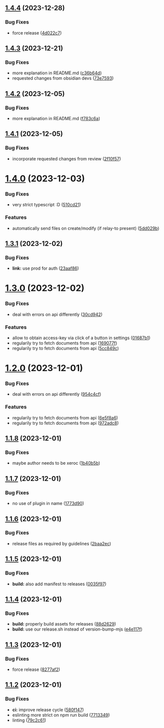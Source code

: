 ## [1.4.4](https://github.com/relay-md/relay-md-obsidian-plugin/compare/1.4.3...1.4.4) (2023-12-28)


### Bug Fixes

* force release ([4d022c7](https://github.com/relay-md/relay-md-obsidian-plugin/commit/4d022c7517eb7c14705b69756833b20d0860ca7c))

## [1.4.3](https://github.com/relay-md/relay-md-obsidian-plugin/compare/1.4.2...1.4.3) (2023-12-21)


### Bug Fixes

* more explanation in README.md ([c36b64d](https://github.com/relay-md/relay-md-obsidian-plugin/commit/c36b64db6afeb0329a16537367bf589c9f86c414))
* requested changes from obsidian devs ([73e7593](https://github.com/relay-md/relay-md-obsidian-plugin/commit/73e759323d3cccc5a62af0bb02b1c5f999723d77))

## [1.4.2](https://github.com/relay-md/relay-md-obsidian-plugin/compare/1.4.1...1.4.2) (2023-12-05)


### Bug Fixes

* more explanation in README.md ([f783c6a](https://github.com/relay-md/relay-md-obsidian-plugin/commit/f783c6a011f3bf8a81e7b6dcf4fc40867871d1a1))

## [1.4.1](https://github.com/relay-md/relay-md-obsidian-plugin/compare/1.4.0...1.4.1) (2023-12-05)


### Bug Fixes

* incorporate requested changes from review ([2f10f57](https://github.com/relay-md/relay-md-obsidian-plugin/commit/2f10f57f667f5fac015debcc5fb304b65d5952d2))

# [1.4.0](https://github.com/relay-md/relay-md-obsidian-plugin/compare/1.3.1...1.4.0) (2023-12-03)


### Bug Fixes

* very strict typescript :D ([510cd21](https://github.com/relay-md/relay-md-obsidian-plugin/commit/510cd218af8ea3d5856059a0f82ff194be9230f8))


### Features

* automatically send files on create/modify (if relay-to present) ([5dd029b](https://github.com/relay-md/relay-md-obsidian-plugin/commit/5dd029bf364f462417a7b6564d0e6e95fa69a5c0))

## [1.3.1](https://github.com/relay-md/relay-md-obsidian-plugin/compare/1.3.0...1.3.1) (2023-12-02)


### Bug Fixes

* **link:** use prod for auth ([23aaf86](https://github.com/relay-md/relay-md-obsidian-plugin/commit/23aaf8627d93b3a07308a33c8f2c17845caf8184))

# [1.3.0](https://github.com/relay-md/relay-md-obsidian-plugin/compare/1.2.0...1.3.0) (2023-12-02)


### Bug Fixes

* deal with errors on api differently ([30cd942](https://github.com/relay-md/relay-md-obsidian-plugin/commit/30cd942d42d6041b4f76084e8a64324999d152c6))


### Features

* allow to obtain access-key via click of a button in settings ([01687b1](https://github.com/relay-md/relay-md-obsidian-plugin/commit/01687b1c6ce09d2d3bfcf0f92e7ed98dd3255f4a))
* regularily try to fetch documents from api ([169077f](https://github.com/relay-md/relay-md-obsidian-plugin/commit/169077fdb8127c3229674cf4007cec766709cfb2))
* regularily try to fetch documents from api ([5cc849c](https://github.com/relay-md/relay-md-obsidian-plugin/commit/5cc849c853047e211a2dd873f90511ce48c002a2))

# [1.2.0](https://github.com/relay-md/relay-md-obsidian-plugin/compare/1.1.8...1.2.0) (2023-12-01)


### Bug Fixes

* deal with errors on api differently ([954c4cf](https://github.com/relay-md/relay-md-obsidian-plugin/commit/954c4cf7f113d884f1e36d92b6a5aa0d7441f155))


### Features

* regularily try to fetch documents from api ([6e5f8a6](https://github.com/relay-md/relay-md-obsidian-plugin/commit/6e5f8a6e6c75ca06eba814e2be52f0286293ec0b))
* regularily try to fetch documents from api ([972adc8](https://github.com/relay-md/relay-md-obsidian-plugin/commit/972adc8bc0df38367f06b1cc65a536315666934e))

## [1.1.8](https://github.com/relay-md/relay-md-obsidian-plugin/compare/1.1.7...1.1.8) (2023-12-01)


### Bug Fixes

* maybe author needs to be xeroc ([1b40b5b](https://github.com/relay-md/relay-md-obsidian-plugin/commit/1b40b5b5990015d783ed112e7581d9113e7f0f50))

## [1.1.7](https://github.com/relay-md/relay-md-obsidian-plugin/compare/1.1.6...1.1.7) (2023-12-01)


### Bug Fixes

* no use of plugin in name ([1773d90](https://github.com/relay-md/relay-md-obsidian-plugin/commit/1773d90cf25b647e2dbcb4d7fc656d633da3f75d))

## [1.1.6](https://github.com/relay-md/relay-md-obsidian-plugin/compare/1.1.5...1.1.6) (2023-12-01)


### Bug Fixes

* release files as required by guidelines ([2baa2ec](https://github.com/relay-md/relay-md-obsidian-plugin/commit/2baa2ecba87e7227bf1a2812748f9c73bec52a3e))

## [1.1.5](https://github.com/relay-md/relay-md-obsidian-plugin/compare/1.1.4...1.1.5) (2023-12-01)


### Bug Fixes

* **build:** also add manifest to releases ([0035f97](https://github.com/relay-md/relay-md-obsidian-plugin/commit/0035f97d8c2ffeba7e85b14110d6bc61d8d93072))

## [1.1.4](https://github.com/relay-md/relay-md-obsidian-plugin/compare/1.1.3...1.1.4) (2023-12-01)


### Bug Fixes

* **build:** properly build assets for releases ([88d2629](https://github.com/relay-md/relay-md-obsidian-plugin/commit/88d2629d8de4b99ec0aded3d1ef11c5b26880628))
* **build:** use our release.sh instead of version-bump-mjs ([e4e117f](https://github.com/relay-md/relay-md-obsidian-plugin/commit/e4e117fa5c98b73cd46340aa94c60f324c0bd8fb))

## [1.1.3](https://github.com/relay-md/relay-md-obsidian-plugin/compare/1.1.2...1.1.3) (2023-12-01)


### Bug Fixes

* force release ([8277af2](https://github.com/relay-md/relay-md-obsidian-plugin/commit/8277af2d1adafc4a450316c6c0a46acf557a81aa))

## [1.1.2](https://github.com/relay-md/relay-md-obsidian-plugin/compare/v1.1.1...v1.1.2) (2023-12-01)


### Bug Fixes

* **ci:** improve release cycle ([580f147](https://github.com/relay-md/relay-md-obsidian-plugin/commit/580f14771aab0ca54962bfb247b697a716e61d58))
* eslinting more strict on npm run build ([7713349](https://github.com/relay-md/relay-md-obsidian-plugin/commit/7713349d840560b8ee28cdee652edcb802c9b03a))
* linting ([79c2c61](https://github.com/relay-md/relay-md-obsidian-plugin/commit/79c2c61df3f4cefaaa85140c574c19721e8fb9e6))
